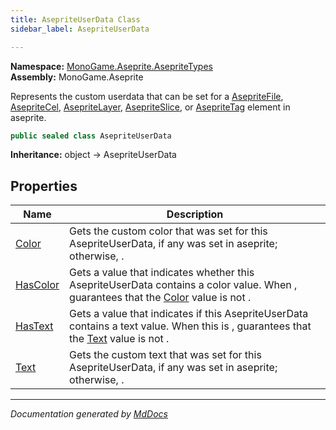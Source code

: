 ```yaml
---
title: AsepriteUserData Class
sidebar_label: AsepriteUserData

---
```


**Namespace:** [MonoGame.Aseprite.AsepriteTypes](../)  
**Assembly:** MonoGame.Aseprite

Represents the custom userdata that can be set for a [AsepriteFile](../../AsepriteFile/), [AsepriteCel](../AsepriteCel/), [AsepriteLayer](../AsepriteLayer/), [AsepriteSlice](../AsepriteSlice/), or [AsepriteTag](../AsepriteTag/) element in aseprite.

```csharp
public sealed class AsepriteUserData
```

**Inheritance:** object → AsepriteUserData

## Properties

| Name                               | Description                                                                                                                                               |
| ---------------------------------- | --------------------------------------------------------------------------------------------------------------------------------------------------------- |
| [Color](Properties/Color.md)       | Gets the custom color that was set for this AsepriteUserData, if any was set in aseprite;  otherwise, .                                                   |
| [HasColor](Properties/HasColor.md) | Gets a value that indicates whether this AsepriteUserData contains a color value.  When , guarantees that the [Color](Properties/Color.md) value is not . |
| [HasText](Properties/HasText.md)   | Gets a value that indicates if this AsepriteUserData contains a text value.  When this is , guarantees that the [Text](Properties/Text.md) value is not . |
| [Text](Properties/Text.md)         | Gets the custom text that was set for this AsepriteUserData, if any was set in aseprite;  otherwise, .                                                    |

___

*Documentation generated by [MdDocs](https://github.com/ap0llo/mddocs)*
